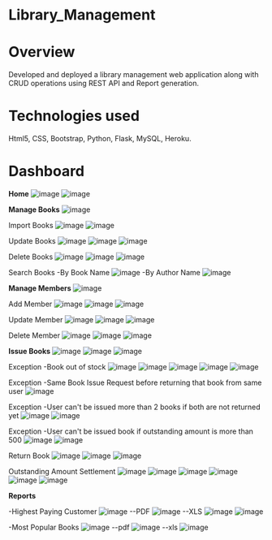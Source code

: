 # Library_Management

# Overview 
Developed and deployed a library management web application along
with CRUD operations using REST API and Report generation.

# Technologies used
Html5, CSS, Bootstrap, Python, Flask, MySQL, Heroku.

# Dashboard
**Home**
![image](https://user-images.githubusercontent.com/72196083/125176349-55a1cd80-e1f0-11eb-8f22-390da7c7dea1.png)
![image](https://user-images.githubusercontent.com/72196083/125176362-66eada00-e1f0-11eb-815a-648bdf4e14a9.png)

**Manage Books**
![image](https://user-images.githubusercontent.com/72196083/121776013-553df480-cba8-11eb-99cb-3fce8f12a9f9.png)

Import Books
![image](https://user-images.githubusercontent.com/72196083/121776541-178e9b00-cbab-11eb-8e37-38adfa606b1a.png)
![image](https://user-images.githubusercontent.com/72196083/121776551-27a67a80-cbab-11eb-98ac-bb59ac42c3cd.png)

Update Books
![image](https://user-images.githubusercontent.com/72196083/121776204-2ffdb600-cba9-11eb-8586-ff8a0600396f.png)
![image](https://user-images.githubusercontent.com/72196083/121776217-40ae2c00-cba9-11eb-9341-76586b57db72.png)
![image](https://user-images.githubusercontent.com/72196083/121776229-4d328480-cba9-11eb-8e73-fa3067e4550e.png)

Delete Books
![image](https://user-images.githubusercontent.com/72196083/121776301-b74b2980-cba9-11eb-9586-c38cdb1a3789.png)
![image](https://user-images.githubusercontent.com/72196083/121776302-bca87400-cba9-11eb-82f5-b74f6ceacd9b.png)
![image](https://user-images.githubusercontent.com/72196083/121776306-c4681880-cba9-11eb-940e-efdd0dff85e6.png)

Search Books
-By Book Name
![image](https://user-images.githubusercontent.com/72196083/121776973-62a9ad80-cbad-11eb-9d7c-e9b582f47a04.png)
-By Author Name
![image](https://user-images.githubusercontent.com/72196083/121777008-8f5dc500-cbad-11eb-8b80-de990bf21d8e.png)

**Manage Members**
![image](https://user-images.githubusercontent.com/72196083/121777675-f8930780-cbb0-11eb-8693-072b3b49b1bc.png)


Add Member
![image](https://user-images.githubusercontent.com/72196083/121777684-ff217f00-cbb0-11eb-9268-2db7b42cf1f3.png)
![image](https://user-images.githubusercontent.com/72196083/121777713-20826b00-cbb1-11eb-93bc-13bd0acfcdbb.png)
![image](https://user-images.githubusercontent.com/72196083/121777717-2710e280-cbb1-11eb-826d-bc30e0b02015.png)

Update Member
![image](https://user-images.githubusercontent.com/72196083/121777744-4b6cbf00-cbb1-11eb-9899-a98287b201b7.png)
![image](https://user-images.githubusercontent.com/72196083/121777752-50ca0980-cbb1-11eb-891e-e442114fff6a.png)
![image](https://user-images.githubusercontent.com/72196083/121777769-5d4e6200-cbb1-11eb-86c3-96b277bafd37.png)

Delete Member
![image](https://user-images.githubusercontent.com/72196083/121777794-7c4cf400-cbb1-11eb-9c36-67554d2afe75.png)
![image](https://user-images.githubusercontent.com/72196083/121777797-8111a800-cbb1-11eb-8289-73e116470e2c.png)
![image](https://user-images.githubusercontent.com/72196083/121777808-8e2e9700-cbb1-11eb-85e9-4b81605ad39b.png)

**Issue Books**
![image](https://user-images.githubusercontent.com/72196083/121777819-9c7cb300-cbb1-11eb-89d1-303d35c07ace.png)
![image](https://user-images.githubusercontent.com/72196083/121777821-9edf0d00-cbb1-11eb-9fc1-817b45c0962e.png)
![image](https://user-images.githubusercontent.com/72196083/121777832-ac949280-cbb1-11eb-846a-de9a2b77de3d.png)

Exception -Book out of stock
![image](https://user-images.githubusercontent.com/72196083/121778291-ec5c7980-cbb3-11eb-9a68-1915c6a9eb63.png)
![image](https://user-images.githubusercontent.com/72196083/121778338-1c0b8180-cbb4-11eb-8104-38ebc3beb71f.png)
![image](https://user-images.githubusercontent.com/72196083/121778344-2168cc00-cbb4-11eb-9668-139da8446f42.png)
![image](https://user-images.githubusercontent.com/72196083/121778378-478e6c00-cbb4-11eb-828c-65cdc8b0c34e.png)
![image](https://user-images.githubusercontent.com/72196083/121778384-4e1ce380-cbb4-11eb-9161-a5ba644cf534.png)


Exception -Same Book Issue Request before returning that book from same user
![image](https://user-images.githubusercontent.com/72196083/121777859-d0f06f00-cbb1-11eb-89d3-c34c2d2cf5e2.png)

Exception -User can't be issued more than 2 books if both are not returned yet
![image](https://user-images.githubusercontent.com/72196083/121777913-0bf2a280-cbb2-11eb-9a3c-e95e379b72a0.png)
![image](https://user-images.githubusercontent.com/72196083/121777927-1d3baf00-cbb2-11eb-85d5-ad5805c0aac2.png)

Exception -User can't be issued book if outstanding amount is more than 500
![image](https://user-images.githubusercontent.com/72196083/121778088-ec0fae80-cbb2-11eb-805d-560402ff6115.png)
![image](https://user-images.githubusercontent.com/72196083/121778091-f0d46280-cbb2-11eb-9915-26e71598de31.png)

Return Book
![image](https://user-images.githubusercontent.com/72196083/121778127-2bd69600-cbb3-11eb-8b94-24131b3aa750.png)
![image](https://user-images.githubusercontent.com/72196083/121778137-40b32980-cbb3-11eb-850e-2c023e4c8f41.png)
![image](https://user-images.githubusercontent.com/72196083/121778145-490b6480-cbb3-11eb-9fa9-dff3bcfc31b0.png)

Outstanding Amount Settlement
![image](https://user-images.githubusercontent.com/72196083/121778176-693b2380-cbb3-11eb-9b11-144bdca8a242.png)
![image](https://user-images.githubusercontent.com/72196083/121778182-6f310480-cbb3-11eb-93b3-72cc9eb7987e.png)
![image](https://user-images.githubusercontent.com/72196083/121778187-7821d600-cbb3-11eb-86e7-f12fbdfefe26.png)
![image](https://user-images.githubusercontent.com/72196083/121778194-83750180-cbb3-11eb-8003-986cdff160c6.png)
![image](https://user-images.githubusercontent.com/72196083/121778202-92f44a80-cbb3-11eb-9956-ba3f2b9321d6.png)
![image](https://user-images.githubusercontent.com/72196083/121778208-9ab3ef00-cbb3-11eb-9676-e19179f215a5.png)

**Reports**

-Highest Paying Customer
![image](https://user-images.githubusercontent.com/72196083/121778433-7dcbeb80-cbb4-11eb-8113-0d714893ee32.png)
--PDF
![image](https://user-images.githubusercontent.com/72196083/121778453-9936f680-cbb4-11eb-8a17-e250fe7c3bc7.png)
--XLS
![image](https://user-images.githubusercontent.com/72196083/121778471-a48a2200-cbb4-11eb-84a9-d3eb857f1b76.png)
![image](https://user-images.githubusercontent.com/72196083/121778575-1b271f80-cbb5-11eb-9916-6c7ebc1a928b.png)


-Most Popular Books
![image](https://user-images.githubusercontent.com/72196083/121778532-d8fdde00-cbb4-11eb-8b32-94659bb15f09.png)
--pdf
![image](https://user-images.githubusercontent.com/72196083/121778534-e024ec00-cbb4-11eb-9283-c0c228539a63.png)
--xls
![image](https://user-images.githubusercontent.com/72196083/121778544-f7fc7000-cbb4-11eb-88a0-7ff2a7c1852b.png)


